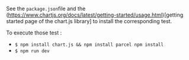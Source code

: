 See the `package.json`file and the (https://www.chartjs.org/docs/latest/getting-started/usage.html)[getting started page of the chart.js library] to install the corresponding test.  

To execute those test :
 - `$ npm install chart.js && npm install parcel npm install`
 - `$ npm run dev`
